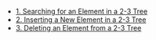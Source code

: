 - [1. Searching for an Element in a 2-3 Tree](1__Searching_for_an_Element_in_a_2-3_Tree/readme.md) 
- [2. Inserting a New Element in a 2-3 Tree](2__Inserting_a_New_Element_in_a_2-3_Tree/readme.md) 
- [3. Deleting an Element from a 2-3 Tree](3__Deleting_an_Element_from_a_2-3_Tree/readme.md) 
